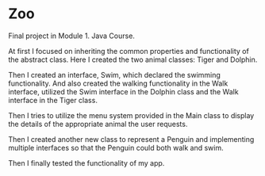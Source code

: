 # Zoo
Final project in Module 1. Java Course.

At first I focused on inheriting the common properties and functionality of the abstract class. Here I created the two animal classes: Tiger and Dolphin. 

Then I created an interface, Swim, which declared the swimming functionality. And also created the walking functionality in the Walk interface, utilized the Swim interface in the Dolphin class and the Walk interface in the Tiger class.

Then I tries to utilize the menu system provided in the Main class to display the details of the appropriate animal the user requests.

Then I created another new class to represent a Penguin and implementing multiple interfaces so that the Penguin could both walk and swim. 

Then I finally tested the functionality of my app. 
